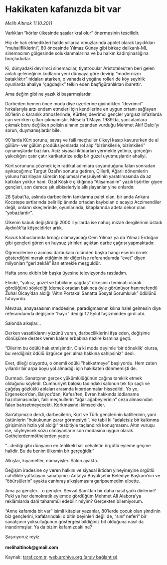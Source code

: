 # Hakikaten kafanızda bit var

*Melih Altınok 11.10.2011*

<div class="yazi"><p>Varlıkları “körler ülkesinde şaşılar kral olur” önermesinin tescilidir.</p>
<p>Hiç de hak etmedikleri halde yıllarca omuzlarında apolet olarak taşıdıkları “muhalifliklerini”, 80 öncesinde Yılmaz Güney gibi birkaç delikanlı-ML sinemacının gölgesinde soluklanmalarına ve bu halkın kadirşinaslığına borçludurlar. </p>
<p>Ki, dünyadaki devrimci sinemacılar, tiyatrocular Aristoteles’ten beri gelen anlatı geleneğinin kodlarını yeni dünyaya göre devirip “modernizm bataklıktır” nidaları atarken, o vahadaki yegâne rolleri de köy seyirlik oyunlarda ahaliye “çağdaşlık” telkin eden başfigüranlıktan ibarettir. </p>
<p>Ama değim gibi ne yazık ki başarmışlardır. </p>
<p>Darbeden hemen önce moda diye üzerlerine giyindikleri “devrimci” hırkalarıyla arzı endam etmeleri için kendilerine en uygun ortamı sağlayan 80’lerin o karanlık atmosferinde, Kürtler, devrimci gençler yargısız infazlarda can verirken çıtları çıkmamıştır. Mesela 1 Mayıs 1989’da, yani alanlara çıkmak boru değilken polisin alnının çatından vurduğu Mehmet Akif Dalcı’yı sorun, duymamışlardır bile. </p>
<p>90’larda Kürt sorunu, savaş ve faili meçhuller ülkeyi kasıp kavururken de al gülüm- ver gülüm prodüksiyonlarda rol alıp “bizimkilerle, bizimkileri” oynamışlardır bazıları. Aciz siyasal iktidarları yermekle yetinip, gerçeğin yakıcılığını çatır çatır karikatürize edip bir güzel uyutmuşlardır ahaliyi.</p>
<p>Kürt sorununu çözmek için radikal adımlara soyunduğunu falan sonradan ayıkacağımız Turgut Özal’ın sonunu getiren, Çillerli, Ağarlı dönemlerin yolunu hazırlayan sürecin toplumsal meşruiyetinin yaratılmasında da az katkıları yoktur hani. Özal Köşk’e çıktığında “Alışamadım” yazılı tişörtler giyen gençleri, son derece şık elbiseleriyle alkışlayanlar yine onlardır. </p>
<p>28 Şubat’ta, aslında darbecilerin tanklarına palet olan, bir anda Ankara Kocatepe sırtlarında belirilip ânında ortadan kaybolan o acayip Aczimendiler değil, onların skeçlerinde, oyunlarında, kitaplarında adeta dekor olan “yobazlardır”.</p>
<p>Ülkenin kabuk değiştirdiği 2000’li yıllarda ise nahoş mizah dergilerinin üstadı <i>Aydınlık</i>’ta köşecidirler artık.</p>
<p>Kavuk kâbuslarında tırnağı olamayacağı Cem Yılmaz ya da Yılmaz Erdoğan gibi gençleri gören en huysuz şirinleri açıktan darbe çağrısı yapmaktadır.</p>
<p>Öğrencilerine o acınası darbukacı rolünden başka hangi eserini örnek gösterdiğini merak ettiğimin bir diğeri ise referandumda “evet” diyen milyonları “geri zekâlı” ilan etmekle meşguldür.</p>
<p>Hafta sonu ekibin bir başka üyesine televizyonda rastladım. </p>
<p>Elinde, “yalnız, güzel ve tabiikine çağdaş” ülkesinin teminatı olarak gördüğünü söylediği (demek oradan bakınca öyle görünüyor hanımefendi) Zuhal Olcay’dan aldığı “Altın Portakal Sanatta Sosyal Sorumluluk” ödülünü tutuyordu.</p>
<p>Mevzua, anayasasının maddesine, paradigmasının kılına halel gelmesin diye referandumda değişime “hayır” dediği 12 Eylül faşizminden girdi abi.</p>
<p>Salonda alkışlar...</p>
<p>Derken vasatlıklarını yüzünü vuran, darbeciliklerini ifşa eden, değişime dönüşüme destek veren kalem erbabına nazire kısmına geçti. </p>
<p>“Dilerim bu ödülü hak etmişimdir. Ola ki moda deyimle ‘bir döneklik’ olursa, bu verdiğiniz ödülü özgürce geri alma hakkına sahipsiniz” dedi. </p>
<p>Evet, dileği oluyordu, o önemli ödülü ”hakketmeye” başlıyordu. Hem zaten yıllardır bir arpa boyu yol almadığı için hakikaten dönmemişti de.</p>
<p>Durmadı. Sanatçının gerçek yükümlülüğünün çağına tanıklık etmek olduğunu söyledi. Cumhuriyet balosu tadındaki salonun tek tip saçlı ve çağdaş gözlüklü ablaları arasında kıpırdanmalar hissedildi. Yo yo, Ergenekon’dan, Balyoz’dan, Kafes’ten, Evren hakkında iddianame hazırlamasından, faili meçhullerin “ağar ağabeylerinin” ceza almasından falan bahsetmeyecekti. Korkmasındı kimsecikler.</p>
<p>San’atçımızın derdi, darbecilerin, Kürt ve Türk gençlerinin katillerinin, yani üstünlerin “hukukunun zarar görmesiydi”. Ve tabii ki “adaletsiz bir kalkınma girişiminin hızla yol aldığı” tesbitiyle taçlandırdı konuşmasını. Altın vuruşu ise, söyleyecek sözü olmayanların son modasına uygun olarak Gothelerdenmöthelerden yaptı:</p>
<p>“...dediği gibi dünyanın en tehlikeli hali cehaletin örgütlü eyleme geçme halidir. Bu da benim ülkemin bir gerçeğidir.”</p>
<p>Alkışlar, kıyametler, nümayişler. Salon ayakta...</p>
<p>Değişim iradesine oy veren halkını ve siyasal iktidarı yineyineyine örgütlü cahillikle yaftalayan sanatçımızı Antalya Büyükşehir Belediye Başkanı’nın ve “öbürsülerin” ayakta canhıraş alkışlamasını garipsemedim elbette. </p>
<p>Ama ya gençler... o gençler. Sevval Şam’dan bir daha nasıl şarkı dinlerim? Peki ya her demokratik eylemde gördüğüm Mehmet Ali Alabora’ya reklâmlarda dahi tahammül edebilir miyim? Gerçekten bilemiyorum.</p>
<p>“Anne kafamda bit var” isimli kitaplar yazanlar, 80’lerde çocuk olan şimdinin biz gençlerini, kafalarındaki o bitin beyinleri değil de, “sınıf neferi” bir sanatçının yoksulluğunun göstergesi bildiğiniz bit olduğuna nasıl da inandırmışlar. Ya da bizim kafamızdaki ne?</p>
<p>Şaşırıyoruz reyiz. <br/><br/><b>melihaltinok@gmail.com</b></p>
</div>

Kaynak: [taraf.com.tr](http://www.taraf.com.tr/melih-altinok/makale-hakikaten-kafanizda-bit-var.htm), [web.archive.org (arşiv bağlantısı)](http://web.archive.org/web/20131114064825/http://www.taraf.com.tr/melih-altinok/makale-hakikaten-kafanizda-bit-var.htm)
